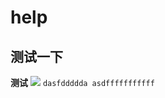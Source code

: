# help
## 测试一下

**测试**
![](http://static-aliyun-doc.oss-cn-hangzhou.aliyuncs.com/assets/img/9605/15481729245090_zh-CN.png)
`dasfddddda
asdfffffffffff`
